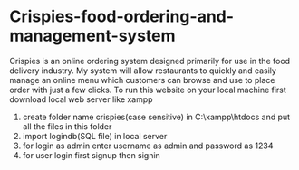 # Crispies-food-ordering-and-management-system
Crispies is an online ordering system designed primarily for use in the food delivery industry. My system will allow restaurants to quickly and easily manage an online menu which customers can browse and use to place order with just a few clicks. 
To run this website on your local machine first download local web server like xampp
1. create folder name crispies(case sensitive) in C:\xampp\htdocs and put all the files in this folder
2. import logindb(SQL file) in local server
3. for login as admin enter username as admin and password as 1234
4. for user login first signup then signin
